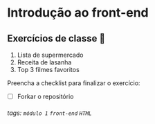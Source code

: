 # Introdução ao front-end

## Exercícios de classe 🏫

1. Lista de supermercado
2. Receita de lasanha
3. Top 3 filmes favoritos

Preencha a checklist para finalizar o exercício:
-   [ ] Forkar o repositório

###### tags: `módulo 1` `front-end` `HTML`
